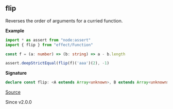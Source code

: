 ## flip

Reverses the order of arguments for a curried function.

**Example**

```ts
import * as assert from "node:assert"
import { flip } from "effect/Function"

const f = (a: number) => (b: string) => a - b.length

assert.deepStrictEqual(flip(f)('aaa')(2), -1)
```

**Signature**

```ts
declare const flip: <A extends Array<unknown>, B extends Array<unknown>, C>(f: (...a: A) => (...b: B) => C) => (...b: B) => (...a: A) => C
```

[Source](https://github.com/Effect-TS/effect/tree/main/packages/effect/src/Function.ts#L363)

Since v2.0.0
